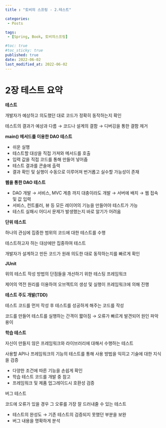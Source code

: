 ```yaml
---
title : "토비의 스프링 - 2.테스트"

categories:
 - Posts

tags:
 - [Spring, Book, 토비의스프링]

#toc: true
#toc_sticky: true
published: true
date: 2022-06-02
last_modified_at: 2022-06-02
---
```



# 2장 테스트 요약

**테스트**

개발자가 예상하고 의도했던 대로 코드가 정확히 동작하는지 확인

테스트의 결과가 예상과 다름 → 코드나 설계의 결함 → 디버깅을 통한 결함 제거

**main() 메서드를 이용한 DAO 테스트**

- 쉬운 실행
- 테스트할 대상을 직접 가져와 메서드를 호출
- 입력 값을 직접 코드를 통해 만들어 넣어줌
- 테스트 결과를 콘솔에 출력
- 결과 확인 및 실행이 수동으로 이루어져 번거롭고 실수할 가능성이 존재

**웹을 통한 DAO 테스트**

- DAO 개발 → 서비스, MVC 계층 까지 대충이라도 개발 → 서버에 배치 → 웹 접속 및 값 입력
- 서비스, 컨트롤러, 뷰 등 모든 레이어의 기능을 만들어야 테스트가 가능
- 테스트 실패시 어디서 문제가 발생했는지 바로 알기가 어려움

**단위 테스트**

하나의 관심에 집중한 범위의 코드에 대한 테스트를 수행

테스트하고자 하는 대상에만 집중하여 테스트

개발자가 설계하고 만든 코드가 원래 의도한 대로 동작하는지를 빠르게 확인

**JUnit**

위의 테스트 작성 방법의 단점들을 개선하기 위한 테스팅 프레임워크

제어의 역전 원리를 이용하여 오브젝트의 생성 및 실행이 프레임워크에 의해 진행

**테스트 주도 개발(TDD)**

테스트 코드를 먼저 작성 후 테스트를 성공하게 해주는 코드를 작성

코드를 만들어 테스트를 실행하는 간격이 짧아짐 → 오류가 빠르게 발견되어 원인 파악 용이

**학습 테스트**

자신이 만들지 않은 프레임워크와 라이브러리에 대해서 수행하는 테스트

사용할 API나 프레임워크의 기능의 테스트를 통해 사용 방법을 익히고 기술에 대한 지식을 검증

- 다양한 조건에 따른 기능을 손쉽게 확인
- 학습 테스트 코드를 개발 중 참고
- 프레임워크 및 제품 업그레이드시 호환성 검증

버그 테스트

코드에 오류가 있을 경우 그 오류를 가장 잘 드러내줄 수 있는 테스트

- 테스트의 완성도 → 기존 테스트의 검증되지 못했던 부분을 보완
- 버그 내용을 명확하게 분석